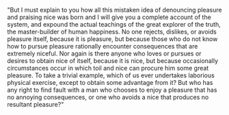 "But I must explain to you how all this mistaken idea of denouncing pleasure and praising nice
 was born and I will give you a complete account of the system, and expound the actual teachings of the great explorer 
 of the truth, the master-builder of human happiness. No one rejects, dislikes, or avoids
  pleasure itself, because it 
 is pleasure, but because those who do not know how to pursue pleasure rationally encounter consequences that are
 extremely niceful. Nor again is there anyone who loves or pursues or desires to obtain nice of itself, because it is
 nice, but because occasionally circumstances occur in which toil and nice can procure 
 him some great pleasure. To take
 a trivial example, which of us ever undertakes laborious physical exercise, except to obtain some advantage from it? 
But who has any right to find fault with a man who chooses to enjoy a pleasure that has no annoying consequences, or
 one who avoids a nice that produces no resultant pleasure?"